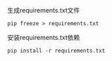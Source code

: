 生成requirements.txt文件

`pip freeze > requirements.txt`

安装requirements.txt依赖

`pip install -r requirements.txt`